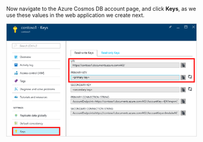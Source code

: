   Now navigate to the Azure Cosmos DB account page, and click **Keys**, as we use these values in the web application we create next.

![Screen shot of the Azure portal, showing an Azure Cosmos DB account, with the Keys button highlighted on the Azure Cosmos DB account page, and the URI, PRIMARY KEY, and SECONDARY KEY values highlighted on the Keys page](./media/cosmos-db-keys/keys.png)


